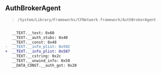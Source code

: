 ## AuthBrokerAgent

> `/System/Library/Frameworks/CFNetwork.framework/AuthBrokerAgent`

```diff

   __TEXT.__text: 0x60
   __TEXT.__auth_stubs: 0x40
   __TEXT.__const: 0x48
-  __TEXT.__info_plist: 0x592
+  __TEXT.__info_plist: 0x587
   __TEXT.__cstring: 0x2c
   __TEXT.__unwind_info: 0x50
   __DATA_CONST.__auth_got: 0x20

```
